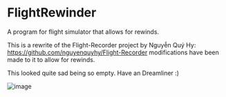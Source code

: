# FlightRewinder
A program for flight simulator that allows for rewinds.

This is a rewrite of the Flight-Recorder project by Nguyễn Quý Hy: https://github.com/nguyenquyhy/Flight-Recorder
modifications have been made to it to allow for rewinds.

This looked quite sad being so empty. Have an Dreamliner :)

![image](https://user-images.githubusercontent.com/94312908/159028753-cd0090c5-bc92-4b78-a238-0784293de5ec.png)
